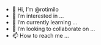 - 👋 Hi, I’m @rotimilo
- 👀 I’m interested in ...
- 🌱 I’m currently learning ...
- 💞️ I’m looking to collaborate on ...
- 📫 How to reach me ...

<!---
rotimilo/rotimilo is a ✨ special ✨ repository because its `README.md` (this file) appears on your GitHub profile.
You can click the Preview link to take a look at your changes.
--->
